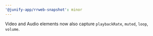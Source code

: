 ```yaml
---
'@junify-app/rrweb-snapshot': minor
---
```


Video and Audio elements now also capture `playbackRate`, `muted`, `loop`, `volume`.
